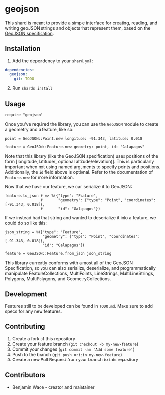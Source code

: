 # geojson

This shard is meant to provide a simple interface for creating, reading, and
writing geoJSON strings and objects that represent them, based on the
[GeoJSON specification](https://tools.ietf.org/html/rfc7946).

## Installation

1. Add the dependency to your `shard.yml`:
```yaml
dependencies:
  geojson:
    git: TODO
```
2. Run `shards install`

## Usage

```crystal
require "geojson"
```

Once you've required the library, you can use the `GeoJSON` module to create
a geometry and a feature, like so:

```crystal
point = GeoJSON::Point.new longitude: -91.343, latitude: 0.018

feature = GeoJSON::Feature.new geometry: point, id: "Galapagos"
```

Note that this library (like the GeoJSON specification) uses positions of the
form [longitude, latitude(, optional altitude/elevation)]. This is particularly
important when not using named arguments to specify points and positions.
Additionally, the `id` field above is optional. Refer to the documentation of
`Feature.new` for more information.

Now that we have our feature, we can serialize it to GeoJSON:

```crystal
feature.to_json # => %({"type": "Feature",
                #       "geometry": {"type": "Point", "coordinates": [-91.343, 0.018]},
                #       "id": "Galapagos"})
```

If we instead had that string and wanted to deserialize it into a feature, we
could do so like this:

```crystal
json_string = %({"type": "Feature",
                 "geometry": {"type": "Point", "coordinates": [-91.343, 0.018]},
                 "id": "Galapagos"})

feature = GeoJSON::Feature.from_json json_string
```

This library currently conforms with almost all of the GeoJSON Specification, so
you can also serialize, deserialize, and programmatically manipulate
FeatureCollections, MultiPoints, LineStrings, MultiLineStrings, Polygons,
MultiPolygons, and GeometryCollections.

## Development

Features still to be developed can be found in `TODO.md`. Make sure to add specs
for any new features.

## Contributing

1. Create a fork of this repository
2. Create your feature branch (`git checkout -b my-new-feature`)
3. Commit your changes (`git commit -am 'Add some feature'`)
4. Push to the branch (`git push origin my-new-feature`)
5. Create a new Pull Request from your branch to this repository

## Contributors

- Benjamin Wade - creator and maintainer
